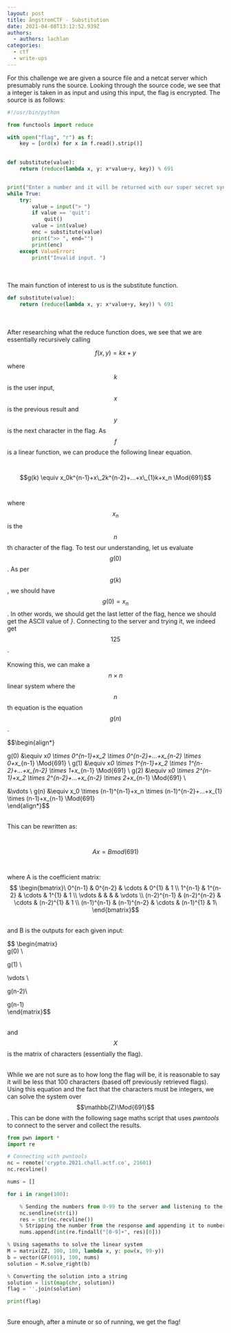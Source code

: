 ```yaml
---
layout: post
title: ångstromCTF - Substitution
date: 2021-04-08T13:12:52.939Z
authors:
  - authors: lachlan
categories:
  - ctf
  - write-ups
---
```

For this challenge we are given a source file and a netcat server which presumably runs the source. Looking through the source code, we see that a integer is taken in as input and using this input, the flag is encrypted. The source is as follows:

```python
#!/usr/bin/python

from functools import reduce

with open("flag", "r") as f:
    key = [ord(x) for x in f.read().strip()]
    

def substitute(value):
    return (reduce(lambda x, y: x*value+y, key)) % 691


print("Enter a number and it will be returned with our super secret synthetic substitution technique")
while True:
    try:
        value = input("> ")
        if value == 'quit':
            quit()
        value = int(value)
        enc = substitute(value)
        print(">> ", end="")
        print(enc)
    except ValueError:
        print("Invalid input. ")
```

\
\
The main function of interest to us is the substitute function.

```python
def substitute(value):
    return (reduce(lambda x, y: x*value+y, key)) % 691
```

\
\
After researching what the reduce function does, we see that we are essentially recursively calling 

$$f(x,y) = kx+y$$

where $$k$$ is the user input, $$x$$ is the previous result and $$y$$ is the next character in the flag. As $$f$$ is a linear function, we can produce the following linear equation.\
\
   $$g(k) \equiv x_0k^{n-1}+x\_2k^{n-2}+...+x\_{1}k+x_n \Mod{691}$$\
\
where $$x_n$$ is the $$n$$th character of the flag. To test our understanding, let us evaluate $$g(0)$$. As per $$g(k)$$, we should have $$g(0)=x_n$$. In other words, we should get the last letter of the flag, hence we should get the ASCII value of *}*. Connecting to the server and trying it, we indeed get $$125$$.\
\
Knowing this, we can make a $$n \times n$$ linear system where the $$n$$th equation is the equation $$g(n)$$. 

$$\begin{align*}

g(0) &\equiv x*0 \times 0^{n-1}+x\_2 \times 0^{n-2}+...+x\_{n-2} \times 0+x_*{n-1} \Mod{691} \\
g(1) &\equiv x*0 \times 1^{n-1}+x\_2 \times 1^{n-2}+...+x\_{n-2} \times 1+x_*{n-1} \Mod{691} \\
g(2) &\equiv x*0 \times 2^{n-1}+x\_2 \times 2^{n-2}+...+x\_{n-2} \times 2+x_*{n-1} \Mod{691} \

&\vdots \\
g(n) &\equiv x_0 \times (n-1)^{n-1}+x\_n \times (n-1)^{n-2}+...+x\_{1} \times (n-1)+x_{n-1} \Mod{691}\
\end{align*}$$

\
This can be rewritten as:\
\
   $$Ax=B mod(691)$$\
\
where A is the coefficient matrix:\
$$ \begin{bmatrix}\
0^{n-1} & 0^{n-2} & \cdots & 0^{1} & 1 \\
1^{n-1} & 1^{n-2} & \cdots & 1^{1} & 1 \\
\vdots   &             &            &          &  \vdots  \\
(n-2)^{n-1} & (n-2)^{n-2} & \cdots & (n-2)^{1} & 1 \\
(n-1)^{n-1} & (n-1)^{n-2} & \cdots & (n-1)^{1} & 1\
\end{bmatrix}$$

\
and B is the outputs for each given input:

$$ \begin{matrix}\
g(0) \\

g(1) \\

\vdots \\

g(n-2)\\

g(n-1)\
\end{matrix}$$

\
and $$X$$ is the matrix of characters (essentially the flag).

\
While we are not sure as to how long the flag will be, it is reasonable to say it will be less that 100 characters (based off previously retrieved flags). Using this equation and the fact that the characters must be integers, we can solve the system over $$\mathbb{Z}\Mod{691}$$. This can be done with the following sage maths script that uses *pwntools* to connect to the server and collect the results.

```python
from pwn import *
import re

# Connecting with pwntools
nc = remote('crypto.2021.chall.actf.co', 21601)
nc.recvline()

nums = []

for i in range(100):

    % Sending the numbers from 0-99 to the server and listening to the response
    nc.sendline(str(i))
    res = str(nc.recvline())
    % Stripping the number from the response and appending it to numbers
    nums.append(int(re.findall("[0-9]+", res)[0]))

% Using sagemaths to solve the linear system
M = matrix(ZZ, 100, 100, lambda x, y: pow(x, 99-y))
b = vector(GF(691), 100, nums)
solution = M.solve_right(b)

% Converting the solution into a string
solution = list(map(chr, solution))
flag = ''.join(solution)

print(flag)
```

\
Sure enough, after a minute or so of running, we get the flag!